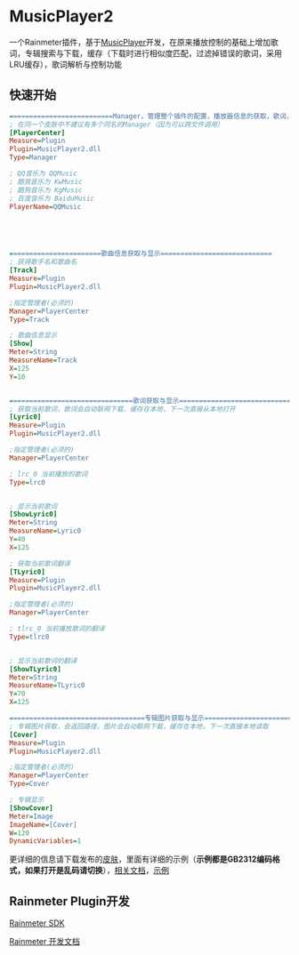 # MusicPlayer2
一个Rainmeter插件，基于[MusicPlayer](https://github.com/df32/Rainmeter_Plugins/tree/master/MusicPlayer)开发，在原来播放控制的基础上增加歌词，专辑搜索与下载，缓存（下载时进行相似度匹配，过滤掉错误的歌词，采用LRU缓存），歌词解析与控制功能


## 快速开始
```ini
==========================Manager，管理整个插件的配置，播放器信息的获取，歌词，专辑的获取=====================
; 在同一个皮肤中不建议有多个同名的Manager（因为可以跨文件调用）
[PlayerCenter]
Measure=Plugin
Plugin=MusicPlayer2.dll
Type=Manager

; QQ音乐为 QQMusic
; 酷我音乐为 KwMusic
; 酷狗音乐为 KgMusic
; 百度音乐为 BaiduMusic
PlayerName=QQMusic





=======================歌曲信息获取与显示============================
; 获得歌手名和歌曲名
[Track]
Measure=Plugin
Plugin=MusicPlayer2.dll

;指定管理者(必须的)
Manager=PlayerCenter
Type=Track

; 歌曲信息显示
[Show]
Meter=String
MeasureName=Track
X=125
Y=10


===============================歌词获取与显示================================
; 获取当前歌词，歌词会自动联网下载，缓存在本地，下一次直接从本地打开
[Lyric0]
Measure=Plugin
Plugin=MusicPlayer2.dll

;指定管理者(必须的)
Manager=PlayerCenter

; lrc_0 当前播放的歌词
Type=lrc0


; 显示当前歌词
[ShowLyric0]
Meter=String
MeasureName=Lyric0
Y=40
X=125

; 获取当前歌词翻译
[TLyric0]
Measure=Plugin
Plugin=MusicPlayer2.dll

;指定管理者(必须的)
Manager=PlayerCenter

; tlrc_0 当前播放歌词的翻译
Type=tlrc0


; 显示当前歌词的翻译
[ShowTLyric0]
Meter=String
MeasureName=TLyric0
Y=70
X=125

==================================专辑图片获取与显示===========================
; 专辑图片获取，会返回路径，图片会自动联网下载，缓存在本地，下一次直接本地读取
[Cover]
Measure=Plugin
Plugin=MusicPlayer2.dll

;指定管理者(必须的)
Manager=PlayerCenter
Type=Cover

; 专辑显示
[ShowCover]
Meter=Image
ImageName=[Cover]
W=120
DynamicVariables=1
```
更详细的信息请下载发布的[皮肤](https://github.com/lxf2013/MusicPlayer2/releases)，里面有详细的示例（**示例都是GB2312编码格式，如果打开是乱码请切换**），[相关文档](./Example/readme.md)，[示例](./Example)

## Rainmeter Plugin开发
[Rainmeter SDK](https://github.com/rainmeter/rainmeter-plugin-sdk)

[Rainmeter 开发文档](https://docs.rainmeter.net/developers/plugin/cpp/)
